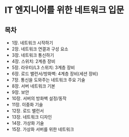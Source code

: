 # IT 엔지니어를 위한 네트워크 입문

## 목차

- 1장. 네트워크 시작하기
- 2장. 네트워크 연결과 구성 요소
- 3장. 네트워크 통신하기
- 4장. 스위치: 2계층 장비
- 5장. 라우터/L3 스위치: 3계층 장비
- 6장. 로드 밸런서/방화벽: 4계층 장비(세션 장비)
- 7장. 통신을 도와주는 네트워크 주요 기술
- 8장. 서버 네트워크 기본
- 9장. 보안
- 10장. 서버의 방화벽 설정/동작
- 11장. 이중화 기술
- 12장. 로드 밸런서
- 13장. 네트워크 디자인
- 14장. 가상화 기술
- 15장. 가상화 서버를 위한 네트워크

